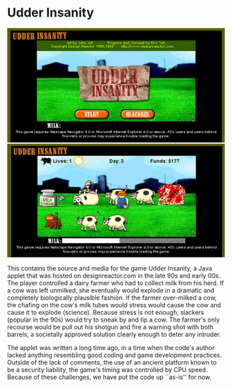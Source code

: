 # Udder Insanity

<img style="float: center;" src="screenshots/title_screen.jpg" alt="Udder Insanity Title Screen"/>
<img style="float: center;" src="screenshots/gamescreen4.jpg" alt="Udder Insanity Gameplay"/>

This contains the source and media for the game Udder Insanity, a Java applet that was hosted on designreactor.com in the late 90s and early 00s.  The player controlled a dairy farmer who had to collect milk from his herd.  If a cow was left unmilked, she eventually would explode in a dramatic and completely biologically plausible fashion.  If the farmer over-milked a cow, the chafing on the cow's milk tubes would stress would cause the cow and cause it to explode (science).  Because stress is not enough, slackers (popular in the 90s) would try to sneak by and tip a cow.  The farmer's only recourse would be pull out his shotgun and fire a warning shot with both barrels, a societally approved solution clearly enough to deter any intruder.

The applet was written a long time ago, in a time when the code's author lacked anything resembling good coding and game development practices.  Outside of the lack of comments, the use of an ancient platform known to be a security liability, the game's timing was controlled by CPU speed.  Because of these challenges, we have put the code up ``as-is'' for now.
